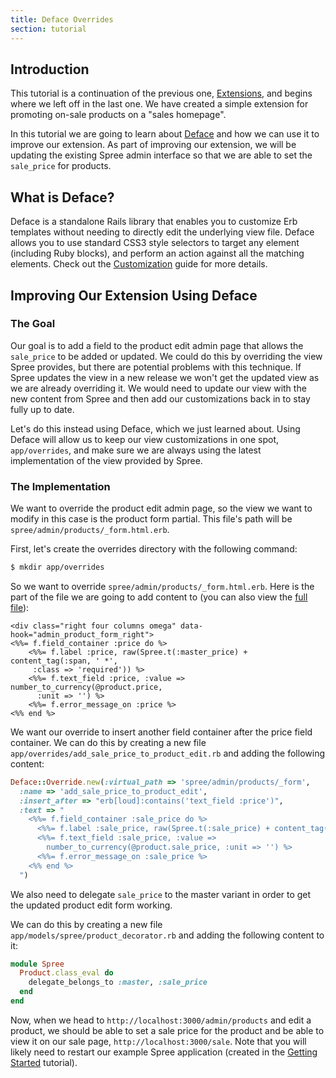 ```yaml
---
title: Deface Overrides
section: tutorial
---
```


## Introduction

This tutorial is a continuation of the previous one, [Extensions](extensions_tutorial), and begins where we left off in the last one. We have created a simple extension for promoting on-sale products on a "sales homepage".

In this tutorial we are going to learn about [Deface](https://github.com/spree/deface) and how we can use it to improve our extension. As part of improving our extension, we will be updating the existing Spree admin interface so that we are able to set the `sale_price` for products.

## What is Deface?

Deface is a standalone Rails library that enables you to customize Erb templates
without needing to directly edit the underlying view file. Deface allows you to
use standard CSS3 style selectors to target any element (including Ruby blocks),
and perform an action against all the matching elements. Check out the
[Customization](view.html#using-deface) guide for more details.

## Improving Our Extension Using Deface

### The Goal

Our goal is to add a field to the product edit admin page that allows the `sale_price` to be added or updated. We could do this by overriding the view Spree provides, but there are potential problems with this technique. If Spree updates the view in a new release we won't get the updated view as we are already overriding it. We would need to update our view with the new content from Spree and then add our customizations back in to stay fully up to date.

Let's do this instead using Deface, which we just learned about. Using Deface will allow us to keep our view customizations in one spot, `app/overrides`, and make sure we are always using the latest implementation of the view provided by Spree.

### The Implementation

We want to override the product edit admin page, so the view we want to modify in this case is the product form partial. This file's path will be `spree/admin/products/_form.html.erb`.

First, let's create the overrides directory with the following command:

```bash
$ mkdir app/overrides
```

So we want to override `spree/admin/products/_form.html.erb`. Here is the part of the file we are going to add content to (you can also view the [full file](https://github.com/spree/spree/blob/master/backend/app/views/spree/admin/products/_form.html.erb)):

```erb
<div class="right four columns omega" data-hook="admin_product_form_right">
<%%= f.field_container :price do %>
    <%%= f.label :price, raw(Spree.t(:master_price) + content_tag(:span, ' *',
     :class => 'required')) %>
    <%%= f.text_field :price, :value => number_to_currency(@product.price,
      :unit => '') %>
    <%%= f.error_message_on :price %>
<%% end %>
```

We want our override to insert another field container after the price field container. We can do this by creating a new file `app/overrides/add_sale_price_to_product_edit.rb` and adding the following content:

```ruby
Deface::Override.new(:virtual_path => 'spree/admin/products/_form',
  :name => 'add_sale_price_to_product_edit',
  :insert_after => "erb[loud]:contains('text_field :price')",
  :text => "
    <%%= f.field_container :sale_price do %>
      <%%= f.label :sale_price, raw(Spree.t(:sale_price) + content_tag(:span, ' *')) %>
      <%%= f.text_field :sale_price, :value =>
        number_to_currency(@product.sale_price, :unit => '') %>
      <%%= f.error_message_on :sale_price %>
    <%% end %>
  ")
```

We also need to delegate `sale_price` to the master variant in order to get the
updated product edit form working.

We can do this by creating a new file `app/models/spree/product_decorator.rb` and adding the following content to it:

```ruby
module Spree
  Product.class_eval do
    delegate_belongs_to :master, :sale_price
  end
end
```

Now, when we head to `http://localhost:3000/admin/products` and edit a product, we should be able to set a sale price for the product and be able to view it on our sale page, `http://localhost:3000/sale`. Note that you will likely need to restart our example Spree application (created in the [Getting Started](getting_started_tutorial) tutorial).
